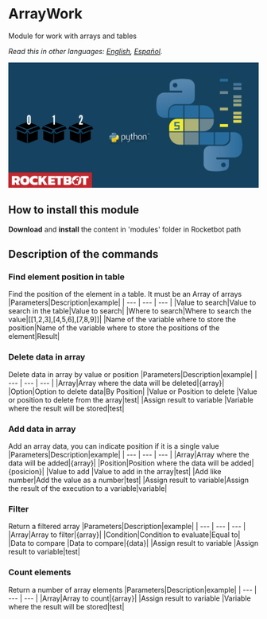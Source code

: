 # ArrayWork
  
Module for work with arrays and tables  

*Read this in other languages: [English](Manual_ArrayWork.md), [Español](Manual_ArrayWork.es.md).*
  
![banner](imgs/Banner_ArrayWork.png)
## How to install this module
  
__Download__ and __install__ the content in 'modules' folder in Rocketbot path  



## Description of the commands

### Find element position in table
  
Find the position of the element in a table. It must be an Array of arrays
|Parameters|Description|example|
| --- | --- | --- |
|Value to search|Value to search in the table|Value to search|
|Where to search|Where to search the value|[[1,2,3],[4,5,6],[7,8,9]]|
|Name of the variable where to store the position|Name of the variable where to store the positions of the element|Result|

### Delete data in array
  
Delete data in array by value or position
|Parameters|Description|example|
| --- | --- | --- |
|Array|Array where the data will be deleted|{array}|
|Option|Option to delete data|By Position|
|Value or Position to delete |Value or position to delete from the array|test|
|Assign result to variable |Variable where the result will be stored|test|

### Add data in array
  
Add an array data, you can indicate position if it is a single value
|Parameters|Description|example|
| --- | --- | --- |
|Array|Array where the data will be added|{array}|
|Position|Position where the data will be added|{posicion}|
|Value to add |Value to add in the array|test|
|Add like number|Add the value as a number|test|
|Assign result to variable|Assign the result of the execution to a variable|variable|

### Filter
  
Return a filtered array
|Parameters|Description|example|
| --- | --- | --- |
|Array|Array to filter|{array}|
|Condition|Condition to evaluate|Equal to|
|Data to compare  |Data to compare|{data}|
|Assign result to variable |Assign result to variable|test|

### Count elements
  
Return a number of array elements
|Parameters|Description|example|
| --- | --- | --- |
|Array|Array to count|{array}|
|Assign result to variable |Variable where the result will be stored|test|
